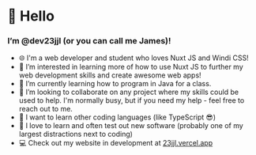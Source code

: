 # 👋 Hello
### I’m @dev23jjl (or you can call me James)!
- 🌐 I'm a web developer and student who loves Nuxt JS and Windi CSS!
- 👀 I’m interested in learning more of how to use Nuxt JS to further my web development skills and create awesome web apps!
- 🌱 I’m currently learning how to program in Java for a class.
- 💞️ I’m looking to collaborate on any project where my skills could be used to help. I'm normally busy, but if you need my help - feel free to reach out to me.
- 📖 I want to learn other coding languages (like TypeScript 😎)
- 🧠 I love to learn and often test out new software (probably one of my largest distractions next to coding)
- 💻 Check out my website in development at [23jjl.vercel.app](https://23jjl.vercel.app)
